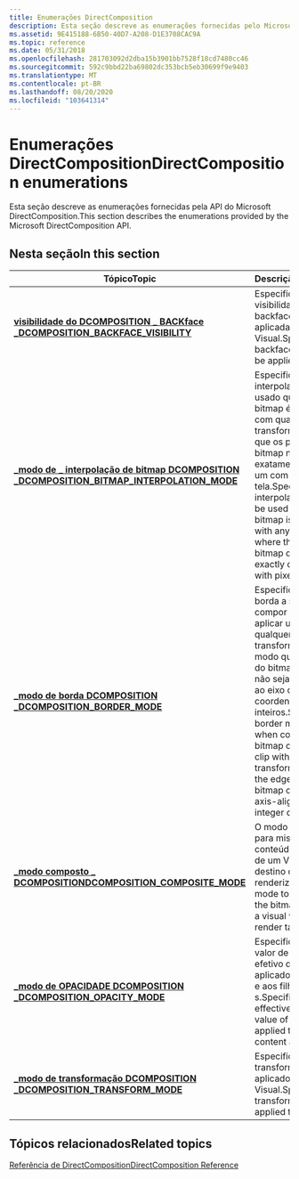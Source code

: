 ```yaml
---
title: Enumerações DirectComposition
description: Esta seção descreve as enumerações fornecidas pelo Microsoft DirectComposition \ 32; API.
ms.assetid: 9E415188-6B50-40D7-A208-D1E3708CAC9A
ms.topic: reference
ms.date: 05/31/2018
ms.openlocfilehash: 281703092d2dba15b3901bb7528f18cd7480cc46
ms.sourcegitcommit: 592c9bbd22ba69802dc353bcb5eb30699f9e9403
ms.translationtype: MT
ms.contentlocale: pt-BR
ms.lasthandoff: 08/20/2020
ms.locfileid: "103641314"
---
```

# <a name="directcomposition-enumerations"></a><span data-ttu-id="19bfb-103">Enumerações DirectComposition</span><span class="sxs-lookup"><span data-stu-id="19bfb-103">DirectComposition enumerations</span></span>

<span data-ttu-id="19bfb-104">Esta seção descreve as enumerações fornecidas pela API do Microsoft DirectComposition.</span><span class="sxs-lookup"><span data-stu-id="19bfb-104">This section describes the enumerations provided by the Microsoft DirectComposition API.</span></span>

## <a name="in-this-section"></a><span data-ttu-id="19bfb-105">Nesta seção</span><span class="sxs-lookup"><span data-stu-id="19bfb-105">In this section</span></span>



| <span data-ttu-id="19bfb-106">Tópico</span><span class="sxs-lookup"><span data-stu-id="19bfb-106">Topic</span></span>                                                                                                  | <span data-ttu-id="19bfb-107">Descrição</span><span class="sxs-lookup"><span data-stu-id="19bfb-107">Description</span></span>                                                                                                                                                                                         |
|--------------------------------------------------------------------------------------------------------|-----------------------------------------------------------------------------------------------------------------------------------------------------------------------------------------------------|
| [<span data-ttu-id="19bfb-108">**visibilidade do DCOMPOSITION \_ BACKface \_**</span><span class="sxs-lookup"><span data-stu-id="19bfb-108">**DCOMPOSITION\_BACKFACE\_VISIBILITY**</span></span>](/windows/desktop/api/DcompTypes/ne-dcomptypes-dcomposition_backface_visibility)<br/>              | <span data-ttu-id="19bfb-109">Especifica a visibilidade do backface a ser aplicada a um Visual.</span><span class="sxs-lookup"><span data-stu-id="19bfb-109">Specifies the backface visibility to be applied to a visual.</span></span> <br/>                                                                                                                            |
| [<span data-ttu-id="19bfb-110">**\_modo de \_ interpolação de bitmap DCOMPOSITION \_**</span><span class="sxs-lookup"><span data-stu-id="19bfb-110">**DCOMPOSITION\_BITMAP\_INTERPOLATION\_MODE**</span></span>](/windows/desktop/api/DcompTypes/ne-dcomptypes-dcomposition_bitmap_interpolation_mode)<br/> | <span data-ttu-id="19bfb-111">Especifica o modo de interpolação a ser usado quando um bitmap é composto com qualquer transformação em que os pixels no bitmap não alinham exatamente um para um com pixels na tela.</span><span class="sxs-lookup"><span data-stu-id="19bfb-111">Specifies the interpolation mode to be used when a bitmap is composed with any transform where the pixels in the bitmap don't line up exactly one-to-one with pixels on screen.</span></span> <br/>         |
| [<span data-ttu-id="19bfb-112">**\_modo de borda DCOMPOSITION \_**</span><span class="sxs-lookup"><span data-stu-id="19bfb-112">**DCOMPOSITION\_BORDER\_MODE**</span></span>](/windows/desktop/api/DcompTypes/ne-dcomptypes-dcomposition_border_mode)<br/>                              | <span data-ttu-id="19bfb-113">Especifica o modo de borda a ser usado ao compor um bitmap ou aplicar um clipe com qualquer transformação, de modo que as bordas do bitmap ou do clipe não sejam alinhadas ao eixo com coordenadas de inteiros.</span><span class="sxs-lookup"><span data-stu-id="19bfb-113">Specifies the border mode to use when composing a bitmap or applying a clip with any transform such that the edges of the bitmap or clip are not axis-aligned with integer coordinates.</span></span> <br/> |
| [<span data-ttu-id="19bfb-114">**\_modo composto \_ DCOMPOSITION**</span><span class="sxs-lookup"><span data-stu-id="19bfb-114">**DCOMPOSITION\_COMPOSITE\_MODE**</span></span>](/windows/desktop/api/DcompTypes/ne-dcomptypes-dcomposition_composite_mode)<br/>                        | <span data-ttu-id="19bfb-115">O modo a ser usado para misturar o conteúdo de bitmap de um Visual com o destino de renderização.</span><span class="sxs-lookup"><span data-stu-id="19bfb-115">The mode to use to blend the bitmap content of a visual with the render target.</span></span><br/>                                                                                                          |
| [<span data-ttu-id="19bfb-116">**\_modo de OPACIDADE DCOMPOSITION \_**</span><span class="sxs-lookup"><span data-stu-id="19bfb-116">**DCOMPOSITION\_OPACITY\_MODE**</span></span>](/windows/desktop/api/dcomptypes/ne-dcomptypes-dcomposition_opacity_mode)<br/>                            | <span data-ttu-id="19bfb-117">Especifica como o valor de opacidade efetivo de um Visual é aplicado ao conteúdo e aos filhos do Visual s.</span><span class="sxs-lookup"><span data-stu-id="19bfb-117">Specifies how the effective opacity value of a visual is applied to that visual s content and children.</span></span><br/>                                                                                  |
| <span data-ttu-id="19bfb-118">[**\_modo de transformação DCOMPOSITION \_**](/previous-versions/windows/desktop/legacy/dn904487(v=vs.85))</span><span class="sxs-lookup"><span data-stu-id="19bfb-118">[**DCOMPOSITION\_TRANSFORM\_MODE**](/previous-versions/windows/desktop/legacy/dn904487(v=vs.85))</span></span><br/>                        | <span data-ttu-id="19bfb-119">Especifica o estilo de transformação a ser aplicado a um Visual.</span><span class="sxs-lookup"><span data-stu-id="19bfb-119">Specifies the transform style to be applied to a visual.</span></span> <br/>                                                                                                                                |



 

## <a name="related-topics"></a><span data-ttu-id="19bfb-120">Tópicos relacionados</span><span class="sxs-lookup"><span data-stu-id="19bfb-120">Related topics</span></span>

<dl> <dt>

[<span data-ttu-id="19bfb-121">Referência de DirectComposition</span><span class="sxs-lookup"><span data-stu-id="19bfb-121">DirectComposition Reference</span></span>](reference.md)
</dt> </dl>

 

